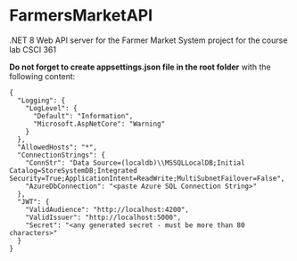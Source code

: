 # FarmersMarketAPI

.NET 8 Web API server for the Farmer Market System project for the course lab CSCI 361

**Do not forget to create appsettings.json file in the root folder**
with the following content:
```
{
  "Logging": {
    "LogLevel": {
      "Default": "Information",
      "Microsoft.AspNetCore": "Warning"
    }
  },
  "AllowedHosts": "*",
  "ConnectionStrings": {
    "ConnStr": "Data Source=(localdb)\\MSSQLLocalDB;Initial Catalog=StoreSystemDB;Integrated Security=True;ApplicationIntent=ReadWrite;MultiSubnetFailover=False",
    "AzureDbConnection": "<paste Azure SQL Connection String>"
  },
  "JWT": {
    "ValidAudience": "http://localhost:4200",
    "ValidIssuer": "http://localhost:5000",
    "Secret": "<any generated secret - must be more than 80 characters>"
  }
}
```
